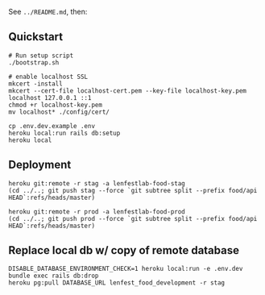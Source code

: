See `../README.md`, then:

## Quickstart

```
# Run setup script
./bootstrap.sh

# enable localhost SSL
mkcert -install
mkcert --cert-file localhost-cert.pem --key-file localhost-key.pem localhost 127.0.0.1 ::1
chmod +r localhost-key.pem
mv localhost* ./config/cert/

cp .env.dev.example .env
heroku local:run rails db:setup
heroku local
```


## Deployment

```
heroku git:remote -r stag -a lenfestlab-food-stag
(cd ../..; git push stag --force `git subtree split --prefix food/api HEAD`:refs/heads/master)

heroku git:remote -r prod -a lenfestlab-food-prod
(cd ../..; git push prod --force `git subtree split --prefix food/api HEAD`:refs/heads/master)
```

## Replace local db w/ copy of remote database

```
DISABLE_DATABASE_ENVIRONMENT_CHECK=1 heroku local:run -e .env.dev bundle exec rails db:drop
heroku pg:pull DATABASE_URL lenfest_food_development -r stag
```

